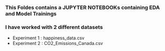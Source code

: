 ### This Foldes contains a JUPYTER NOTEBOOKs containing EDA and Model Trainings

### I have worked with 2 different datasets

- Experiment 1 : happiness_data.csv
- Experiment 2 : CO2_Emissions_Canada.csv
     

